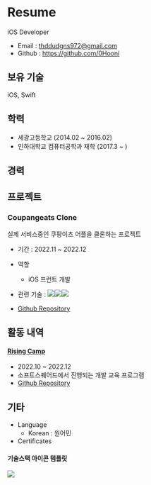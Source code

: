 # Resume

iOS Developer

- Email : thddudgns972@gmail.com
- Github : https://github.com/0Hooni

## 보유 기술

iOS, Swift

## 학력

- 세광고등학교 (2014.02 ~ 2016.02)
- 인하대학교 컴퓨터공학과 재학 (2017.3 ~ )


## 경력


## 프로젝트

### Coupangeats Clone

실제 서비스중인 쿠팡이츠 어플을 클론하는 프로젝트

- 기간 : 2022.11 ~ 2022.12
- 역할
  - iOS 프런트 개발

- 관련 기술 : <img src="https://img.shields.io/badge/iOS-000000?style=for-the-badge&logo=iOS&logoColor=white"><img src="https://img.shields.io/badge/Swift-F05138?style=for-the-badge&logo=Swift&logoColor=white"><img src="https://img.shields.io/badge/CocoaPods-EE3322?style=for-the-badge&logo=CocoaPods&logoColor=white">
- [Github Repository](https://github.com/0Hooni/iOS/tree/main/Rising%20Camp)

## 활동 내역

#### [Rising Camp](https://risingcamp.com)

- 2022.10 ~ 2022.12
- 소프트스퀘어드에서 진행되는 개발 교육 프로그램
- [Github Repository](https://github.com/0Hooni/iOS/tree/main/Rising%20Camp)

## 기타

- Language
  - Korean : 원어민
- Certificates




#### 기술스택 아이콘 템플릿
<img src="https://img.shields.io/badge/표시할이름-색상?style=for-the-badge&logo=기술스택아이콘&logoColor=white">
